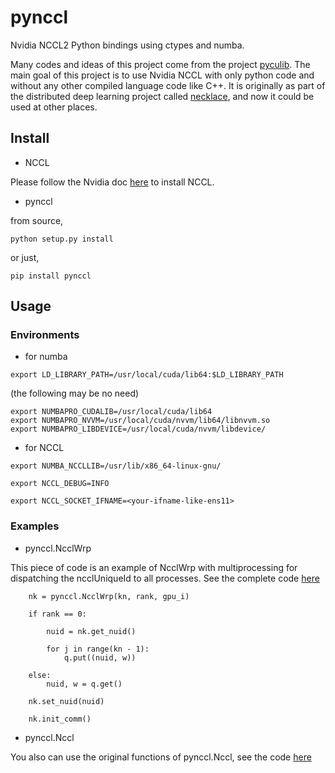 # pynccl

Nvidia NCCL2 Python bindings using ctypes and numba.

Many codes and ideas of this project come from the project [pyculib](https://github.com/numba/pyculib).
The main goal of this project is to use Nvidia NCCL with only python code and without any other compiled
language code like C++. It is originally as part of the distributed deep learning project called 
[necklace](https://github.com/lancelee82/necklace), and now it could be used at other places.


## Install

* NCCL

Please follow the Nvidia doc [here](https://docs.nvidia.com/deeplearning/nccl/install-guide/index.html) to install NCCL.

* pynccl

from source,

```
python setup.py install
```

or just,

```
pip install pynccl
```


## Usage

### Environments

* for numba

```
export LD_LIBRARY_PATH=/usr/local/cuda/lib64:$LD_LIBRARY_PATH
```

(the following may be no need)
```
export NUMBAPRO_CUDALIB=/usr/local/cuda/lib64
export NUMBAPRO_NVVM=/usr/local/cuda/nvvm/lib64/libnvvm.so
export NUMBAPRO_LIBDEVICE=/usr/local/cuda/nvvm/libdevice/
```

* for NCCL

```
export NUMBA_NCCLLIB=/usr/lib/x86_64-linux-gnu/

export NCCL_DEBUG=INFO

export NCCL_SOCKET_IFNAME=<your-ifname-like-ens11>
```


### Examples

* pynccl.NcclWrp

This piece of code is an example of NcclWrp with multiprocessing for dispatching
the ncclUniqueId to all processes. See the complete code [here](https://github.com/lancelee82/pynccl/blob/master/tests/test_22_pt_ncclwrp.py)

```
    nk = pynccl.NcclWrp(kn, rank, gpu_i)

    if rank == 0:

        nuid = nk.get_nuid()

        for j in range(kn - 1):
            q.put((nuid, w))

    else:
        nuid, w = q.get()

    nk.set_nuid(nuid)

    nk.init_comm()
```

* pynccl.Nccl

You also can use the original functions of pynccl.Nccl, see the code [here](https://github.com/lancelee82/pynccl/blob/master/tests/test_21_pt_tensor.py)
